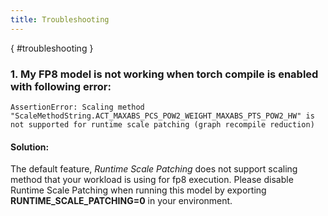 ```yaml
---
title: Troubleshooting
---
```

[](){ #troubleshooting }

### 1. My FP8 model is not working when torch compile is enabled with following error:

```
AssertionError: Scaling method "ScaleMethodString.ACT_MAXABS_PCS_POW2_WEIGHT_MAXABS_PTS_POW2_HW" is not supported for runtime scale patching (graph recompile reduction)
```

#### Solution:
The default feature, _Runtime Scale Patching_ does not support scaling method that your workload is using for fp8 execution. Please disable Runtime Scale Patching when running this model by exporting **RUNTIME_SCALE_PATCHING=0** in your environment.
